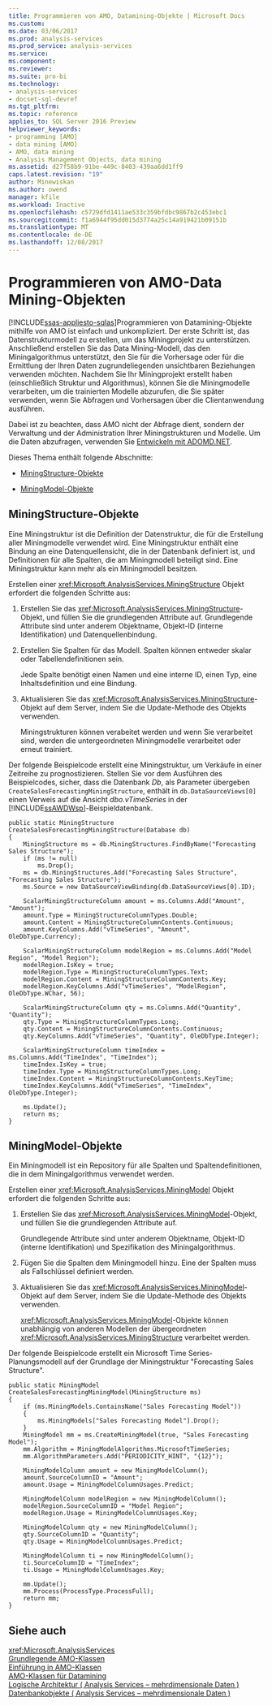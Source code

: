 ```yaml
---
title: Programmieren von AMO, Datamining-Objekte | Microsoft Docs
ms.custom: 
ms.date: 03/06/2017
ms.prod: analysis-services
ms.prod_service: analysis-services
ms.service: 
ms.component: 
ms.reviewer: 
ms.suite: pro-bi
ms.technology:
- analysis-services
- docset-sql-devref
ms.tgt_pltfrm: 
ms.topic: reference
applies_to: SQL Server 2016 Preview
helpviewer_keywords:
- programming [AMO]
- data mining [AMO]
- AMO, data mining
- Analysis Management Objects, data mining
ms.assetid: d27f58b9-91be-449c-8403-439aa6dd1ff9
caps.latest.revision: "19"
author: Minewiskan
ms.author: owend
manager: kfile
ms.workload: Inactive
ms.openlocfilehash: c5729dfd1411ae533c359bfdbc9867b2c453ebc1
ms.sourcegitcommit: f1a6944f95dd015d3774a25c14a919421b09151b
ms.translationtype: MT
ms.contentlocale: de-DE
ms.lasthandoff: 12/08/2017
---
```

# <a name="programming-amo-data-mining-objects"></a>Programmieren von AMO-Data Mining-Objekten
[!INCLUDE[ssas-appliesto-sqlas](../../../includes/ssas-appliesto-sqlas.md)]Programmieren von Datamining-Objekte mithilfe von AMO ist einfach und unkompliziert. Der erste Schritt ist, das Datenstrukturmodell zu erstellen, um das Miningprojekt zu unterstützen. Anschließend erstellen Sie das Data Mining-Modell, das den Miningalgorithmus unterstützt, den Sie für die Vorhersage oder für die Ermittlung der Ihren Daten zugrundeliegenden unsichtbaren Beziehungen verwenden möchten. Nachdem Sie Ihr Miningprojekt erstellt haben (einschließlich Struktur und Algorithmus), können Sie die Miningmodelle verarbeiten, um die trainierten Modelle abzurufen, die Sie später verwenden, wenn Sie Abfragen und Vorhersagen über die Clientanwendung ausführen.  
  
 Dabei ist zu beachten, dass AMO nicht der Abfrage dient, sondern der Verwaltung und der Administration Ihrer Miningstrukturen und Modelle. Um die Daten abzufragen, verwenden Sie [Entwickeln mit ADOMD.NET](../../../analysis-services/multidimensional-models/adomd-net/developing-with-adomd-net.md).  
  
 Dieses Thema enthält folgende Abschnitte:  
  
-   [MiningStructure-Objekte](#MiningStructure)  
  
-   [MiningModel-Objekte](#MiningModel)  
  
##  <a name="MiningStructure"></a>MiningStructure-Objekte  
 Eine Miningstruktur ist die Definition der Datenstruktur, die für die Erstellung aller Miningmodelle verwendet wird. Eine Miningstruktur enthält eine Bindung an eine Datenquellensicht, die in der Datenbank definiert ist, und Definitionen für alle Spalten, die am Miningmodell beteiligt sind. Eine Miningstruktur kann mehr als ein Miningmodell besitzen.  
  
 Erstellen einer <xref:Microsoft.AnalysisServices.MiningStructure> Objekt erfordert die folgenden Schritte aus:  
  
1.  Erstellen Sie das <xref:Microsoft.AnalysisServices.MiningStructure>-Objekt, und füllen Sie die grundlegenden Attribute auf. Grundlegende Attribute sind unter anderem Objektname, Objekt-ID (interne Identifikation) und Datenquellenbindung.  
  
2.  Erstellen Sie Spalten für das Modell. Spalten können entweder skalar oder Tabellendefinitionen sein.  
  
     Jede Spalte benötigt einen Namen und eine interne ID, einen Typ, eine Inhaltsdefinition und eine Bindung.  
  
3.  Aktualisieren Sie das <xref:Microsoft.AnalysisServices.MiningStructure>-Objekt auf dem Server, indem Sie die Update-Methode des Objekts verwenden.  
  
     Miningstrukturen können verabeitet werden und wenn Sie verarbeitet sind, werden die untergeordneten Miningmodelle verarbeitet oder erneut trainiert.  
  
 Der folgende Beispielcode erstellt eine Miningstruktur, um Verkäufe in einer Zeitreihe zu prognostizieren. Stellen Sie vor dem Ausführen des Beispielcodes, sicher, dass die Datenbank *Db*, als Parameter übergeben `CreateSalesForecastingMiningStructure`, enthält in `db.DataSourceViews[0]` einen Verweis auf die Ansicht *dbo.vTimeSeries* in der [!INCLUDE[ssAWDWsp](../../../includes/ssawdwsp-md.md)]-Beispieldatenbank.  
  
```  
public static MiningStructure CreateSalesForecastingMiningStructure(Database db)  
{  
    MiningStructure ms = db.MiningStructures.FindByName("Forecasting Sales Structure");  
    if (ms != null)  
        ms.Drop();  
    ms = db.MiningStructures.Add("Forecasting Sales Structure", "Forecasting Sales Structure");  
    ms.Source = new DataSourceViewBinding(db.DataSourceViews[0].ID);  
  
    ScalarMiningStructureColumn amount = ms.Columns.Add("Amount", "Amount");  
    amount.Type = MiningStructureColumnTypes.Double;  
    amount.Content = MiningStructureColumnContents.Continuous;  
    amount.KeyColumns.Add("vTimeSeries", "Amount", OleDbType.Currency);  
  
    ScalarMiningStructureColumn modelRegion = ms.Columns.Add("Model Region", "Model Region");  
    modelRegion.IsKey = true;  
    modelRegion.Type = MiningStructureColumnTypes.Text;  
    modelRegion.Content = MiningStructureColumnContents.Key;  
    modelRegion.KeyColumns.Add("vTimeSeries", "ModelRegion", OleDbType.WChar, 56);  
  
    ScalarMiningStructureColumn qty = ms.Columns.Add("Quantity", "Quantity");  
    qty.Type = MiningStructureColumnTypes.Long;  
    qty.Content = MiningStructureColumnContents.Continuous;  
    qty.KeyColumns.Add("vTimeSeries", "Quantity", OleDbType.Integer);  
  
    ScalarMiningStructureColumn timeIndex = ms.Columns.Add("TimeIndex", "TimeIndex");  
    timeIndex.IsKey = true;  
    timeIndex.Type = MiningStructureColumnTypes.Long;  
    timeIndex.Content = MiningStructureColumnContents.KeyTime;  
    timeIndex.KeyColumns.Add("vTimeSeries", "TimeIndex", OleDbType.Integer);  
  
    ms.Update();  
    return ms;  
}  
```  
  
##  <a name="MiningModel"></a>MiningModel-Objekte  
 Ein Miningmodell ist ein Repository für alle Spalten und Spaltendefinitionen, die in dem Miningalgorithmus verwendet werden.  
  
 Erstellen einer <xref:Microsoft.AnalysisServices.MiningModel> Objekt erfordert die folgenden Schritte aus:  
  
1.  Erstellen Sie das <xref:Microsoft.AnalysisServices.MiningModel>-Objekt, und füllen Sie die grundlegenden Attribute auf.  
  
     Grundlegende Attribute sind unter anderem Objektname, Objekt-ID (interne Identifikation) und Spezifikation des Miningalgorithmus.  
  
2.  Fügen Sie die Spalten dem Miningmodell hinzu. Eine der Spalten muss als Fallschlüssel definiert werden.  
  
3.  Aktualisieren Sie das <xref:Microsoft.AnalysisServices.MiningModel>-Objekt auf dem Server, indem Sie die Update-Methode des Objekts verwenden.  
  
     <xref:Microsoft.AnalysisServices.MiningModel>-Objekte können unabhängig von anderen Modellen der übergeordneten <xref:Microsoft.AnalysisServices.MiningStructure> verarbeitet werden.  
  
 Der folgende Beispielcode erstellt ein Microsoft Time Series-Planungsmodell auf der Grundlage der Miningstruktur "Forecasting Sales Structure".  
  
```  
public static MiningModel CreateSalesForecastingMiningModel(MiningStructure ms)  
{  
    if (ms.MiningModels.ContainsName("Sales Forecasting Model"))  
    {  
        ms.MiningModels["Sales Forecasting Model"].Drop();  
    }  
    MiningModel mm = ms.CreateMiningModel(true, "Sales Forecasting Model");  
    mm.Algorithm = MiningModelAlgorithms.MicrosoftTimeSeries;  
    mm.AlgorithmParameters.Add("PERIODICITY_HINT", "{12}");  
  
    MiningModelColumn amount = new MiningModelColumn();  
    amount.SourceColumnID = "Amount";  
    amount.Usage = MiningModelColumnUsages.Predict;  
  
    MiningModelColumn modelRegion = new MiningModelColumn();  
    modelRegion.SourceColumnID = "Model Region";  
    modelRegion.Usage = MiningModelColumnUsages.Key;  
  
    MiningModelColumn qty = new MiningModelColumn();  
    qty.SourceColumnID = "Quantity";  
    qty.Usage = MiningModelColumnUsages.Predict;  
  
    MiningModelColumn ti = new MiningModelColumn();  
    ti.SourceColumnID = "TimeIndex";  
    ti.Usage = MiningModelColumnUsages.Key;  
  
    mm.Update();  
    mm.Process(ProcessType.ProcessFull);  
    return mm;  
}  
```  
  
## <a name="see-also"></a>Siehe auch  
 <xref:Microsoft.AnalysisServices>   
 [Grundlegende AMO-Klassen](../../../analysis-services/multidimensional-models/analysis-management-objects/amo-fundamental-classes.md)   
 [Einführung in AMO-Klassen](../../../analysis-services/multidimensional-models/analysis-management-objects/amo-classes-introduction.md)   
 [AMO-Klassen für Datamining](../../../analysis-services/multidimensional-models/analysis-management-objects/amo-data-mining-classes.md)   
 [Logische Architektur &#40; Analysis Services – mehrdimensionale Daten &#41;](../../../analysis-services/multidimensional-models/olap-logical/understanding-microsoft-olap-logical-architecture.md)   
 [Datenbankobjekte &#40; Analysis Services – mehrdimensionale Daten &#41;](../../../analysis-services/multidimensional-models/olap-logical/database-objects-analysis-services-multidimensional-data.md)  
  
  
